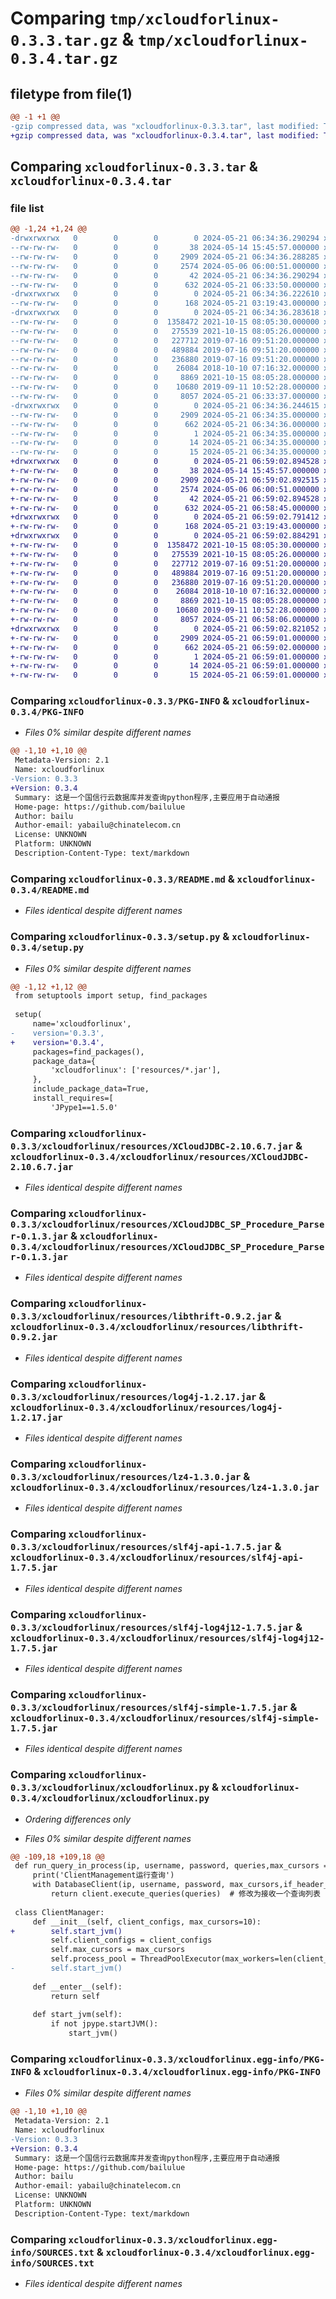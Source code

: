 # Comparing `tmp/xcloudforlinux-0.3.3.tar.gz` & `tmp/xcloudforlinux-0.3.4.tar.gz`

## filetype from file(1)

```diff
@@ -1 +1 @@
-gzip compressed data, was "xcloudforlinux-0.3.3.tar", last modified: Tue May 21 06:34:36 2024, max compression
+gzip compressed data, was "xcloudforlinux-0.3.4.tar", last modified: Tue May 21 06:59:02 2024, max compression
```

## Comparing `xcloudforlinux-0.3.3.tar` & `xcloudforlinux-0.3.4.tar`

### file list

```diff
@@ -1,24 +1,24 @@
-drwxrwxrwx   0        0        0        0 2024-05-21 06:34:36.290294 xcloudforlinux-0.3.3/
--rw-rw-rw-   0        0        0       38 2024-05-14 15:45:57.000000 xcloudforlinux-0.3.3/MANIFEST.in
--rw-rw-rw-   0        0        0     2909 2024-05-21 06:34:36.288285 xcloudforlinux-0.3.3/PKG-INFO
--rw-rw-rw-   0        0        0     2574 2024-05-06 06:00:51.000000 xcloudforlinux-0.3.3/README.md
--rw-rw-rw-   0        0        0       42 2024-05-21 06:34:36.290294 xcloudforlinux-0.3.3/setup.cfg
--rw-rw-rw-   0        0        0      632 2024-05-21 06:33:50.000000 xcloudforlinux-0.3.3/setup.py
-drwxrwxrwx   0        0        0        0 2024-05-21 06:34:36.222610 xcloudforlinux-0.3.3/xcloudforlinux/
--rw-rw-rw-   0        0        0      168 2024-05-21 03:19:43.000000 xcloudforlinux-0.3.3/xcloudforlinux/__init__.py
-drwxrwxrwx   0        0        0        0 2024-05-21 06:34:36.283618 xcloudforlinux-0.3.3/xcloudforlinux/resources/
--rw-rw-rw-   0        0        0  1358472 2021-10-15 08:05:30.000000 xcloudforlinux-0.3.3/xcloudforlinux/resources/XCloudJDBC-2.10.6.7.jar
--rw-rw-rw-   0        0        0   275539 2021-10-15 08:05:26.000000 xcloudforlinux-0.3.3/xcloudforlinux/resources/XCloudJDBC_SP_Procedure_Parser-0.1.3.jar
--rw-rw-rw-   0        0        0   227712 2019-07-16 09:51:20.000000 xcloudforlinux-0.3.3/xcloudforlinux/resources/libthrift-0.9.2.jar
--rw-rw-rw-   0        0        0   489884 2019-07-16 09:51:20.000000 xcloudforlinux-0.3.3/xcloudforlinux/resources/log4j-1.2.17.jar
--rw-rw-rw-   0        0        0   236880 2019-07-16 09:51:20.000000 xcloudforlinux-0.3.3/xcloudforlinux/resources/lz4-1.3.0.jar
--rw-rw-rw-   0        0        0    26084 2018-10-10 07:16:32.000000 xcloudforlinux-0.3.3/xcloudforlinux/resources/slf4j-api-1.7.5.jar
--rw-rw-rw-   0        0        0     8869 2021-10-15 08:05:28.000000 xcloudforlinux-0.3.3/xcloudforlinux/resources/slf4j-log4j12-1.7.5.jar
--rw-rw-rw-   0        0        0    10680 2019-09-11 10:52:28.000000 xcloudforlinux-0.3.3/xcloudforlinux/resources/slf4j-simple-1.7.5.jar
--rw-rw-rw-   0        0        0     8057 2024-05-21 06:33:37.000000 xcloudforlinux-0.3.3/xcloudforlinux/xcloudforlinux.py
-drwxrwxrwx   0        0        0        0 2024-05-21 06:34:36.244615 xcloudforlinux-0.3.3/xcloudforlinux.egg-info/
--rw-rw-rw-   0        0        0     2909 2024-05-21 06:34:35.000000 xcloudforlinux-0.3.3/xcloudforlinux.egg-info/PKG-INFO
--rw-rw-rw-   0        0        0      662 2024-05-21 06:34:36.000000 xcloudforlinux-0.3.3/xcloudforlinux.egg-info/SOURCES.txt
--rw-rw-rw-   0        0        0        1 2024-05-21 06:34:35.000000 xcloudforlinux-0.3.3/xcloudforlinux.egg-info/dependency_links.txt
--rw-rw-rw-   0        0        0       14 2024-05-21 06:34:35.000000 xcloudforlinux-0.3.3/xcloudforlinux.egg-info/requires.txt
--rw-rw-rw-   0        0        0       15 2024-05-21 06:34:35.000000 xcloudforlinux-0.3.3/xcloudforlinux.egg-info/top_level.txt
+drwxrwxrwx   0        0        0        0 2024-05-21 06:59:02.894528 xcloudforlinux-0.3.4/
+-rw-rw-rw-   0        0        0       38 2024-05-14 15:45:57.000000 xcloudforlinux-0.3.4/MANIFEST.in
+-rw-rw-rw-   0        0        0     2909 2024-05-21 06:59:02.892515 xcloudforlinux-0.3.4/PKG-INFO
+-rw-rw-rw-   0        0        0     2574 2024-05-06 06:00:51.000000 xcloudforlinux-0.3.4/README.md
+-rw-rw-rw-   0        0        0       42 2024-05-21 06:59:02.894528 xcloudforlinux-0.3.4/setup.cfg
+-rw-rw-rw-   0        0        0      632 2024-05-21 06:58:45.000000 xcloudforlinux-0.3.4/setup.py
+drwxrwxrwx   0        0        0        0 2024-05-21 06:59:02.791412 xcloudforlinux-0.3.4/xcloudforlinux/
+-rw-rw-rw-   0        0        0      168 2024-05-21 03:19:43.000000 xcloudforlinux-0.3.4/xcloudforlinux/__init__.py
+drwxrwxrwx   0        0        0        0 2024-05-21 06:59:02.884291 xcloudforlinux-0.3.4/xcloudforlinux/resources/
+-rw-rw-rw-   0        0        0  1358472 2021-10-15 08:05:30.000000 xcloudforlinux-0.3.4/xcloudforlinux/resources/XCloudJDBC-2.10.6.7.jar
+-rw-rw-rw-   0        0        0   275539 2021-10-15 08:05:26.000000 xcloudforlinux-0.3.4/xcloudforlinux/resources/XCloudJDBC_SP_Procedure_Parser-0.1.3.jar
+-rw-rw-rw-   0        0        0   227712 2019-07-16 09:51:20.000000 xcloudforlinux-0.3.4/xcloudforlinux/resources/libthrift-0.9.2.jar
+-rw-rw-rw-   0        0        0   489884 2019-07-16 09:51:20.000000 xcloudforlinux-0.3.4/xcloudforlinux/resources/log4j-1.2.17.jar
+-rw-rw-rw-   0        0        0   236880 2019-07-16 09:51:20.000000 xcloudforlinux-0.3.4/xcloudforlinux/resources/lz4-1.3.0.jar
+-rw-rw-rw-   0        0        0    26084 2018-10-10 07:16:32.000000 xcloudforlinux-0.3.4/xcloudforlinux/resources/slf4j-api-1.7.5.jar
+-rw-rw-rw-   0        0        0     8869 2021-10-15 08:05:28.000000 xcloudforlinux-0.3.4/xcloudforlinux/resources/slf4j-log4j12-1.7.5.jar
+-rw-rw-rw-   0        0        0    10680 2019-09-11 10:52:28.000000 xcloudforlinux-0.3.4/xcloudforlinux/resources/slf4j-simple-1.7.5.jar
+-rw-rw-rw-   0        0        0     8057 2024-05-21 06:58:06.000000 xcloudforlinux-0.3.4/xcloudforlinux/xcloudforlinux.py
+drwxrwxrwx   0        0        0        0 2024-05-21 06:59:02.821052 xcloudforlinux-0.3.4/xcloudforlinux.egg-info/
+-rw-rw-rw-   0        0        0     2909 2024-05-21 06:59:01.000000 xcloudforlinux-0.3.4/xcloudforlinux.egg-info/PKG-INFO
+-rw-rw-rw-   0        0        0      662 2024-05-21 06:59:02.000000 xcloudforlinux-0.3.4/xcloudforlinux.egg-info/SOURCES.txt
+-rw-rw-rw-   0        0        0        1 2024-05-21 06:59:01.000000 xcloudforlinux-0.3.4/xcloudforlinux.egg-info/dependency_links.txt
+-rw-rw-rw-   0        0        0       14 2024-05-21 06:59:01.000000 xcloudforlinux-0.3.4/xcloudforlinux.egg-info/requires.txt
+-rw-rw-rw-   0        0        0       15 2024-05-21 06:59:01.000000 xcloudforlinux-0.3.4/xcloudforlinux.egg-info/top_level.txt
```

### Comparing `xcloudforlinux-0.3.3/PKG-INFO` & `xcloudforlinux-0.3.4/PKG-INFO`

 * *Files 0% similar despite different names*

```diff
@@ -1,10 +1,10 @@
 Metadata-Version: 2.1
 Name: xcloudforlinux
-Version: 0.3.3
+Version: 0.3.4
 Summary: 这是一个国信行云数据库并发查询python程序,主要应用于自动通报
 Home-page: https://github.com/bailulue
 Author: bailu
 Author-email: yabailu@chinatelecom.cn
 License: UNKNOWN
 Platform: UNKNOWN
 Description-Content-Type: text/markdown
```

### Comparing `xcloudforlinux-0.3.3/README.md` & `xcloudforlinux-0.3.4/README.md`

 * *Files identical despite different names*

### Comparing `xcloudforlinux-0.3.3/setup.py` & `xcloudforlinux-0.3.4/setup.py`

 * *Files 0% similar despite different names*

```diff
@@ -1,12 +1,12 @@
 from setuptools import setup, find_packages
 
 setup(
     name='xcloudforlinux',
-    version='0.3.3',
+    version='0.3.4',
     packages=find_packages(),
     package_data={
         'xcloudforlinux': ['resources/*.jar'],
     },
     include_package_data=True,
     install_requires=[
         'JPype1==1.5.0'
```

### Comparing `xcloudforlinux-0.3.3/xcloudforlinux/resources/XCloudJDBC-2.10.6.7.jar` & `xcloudforlinux-0.3.4/xcloudforlinux/resources/XCloudJDBC-2.10.6.7.jar`

 * *Files identical despite different names*

### Comparing `xcloudforlinux-0.3.3/xcloudforlinux/resources/XCloudJDBC_SP_Procedure_Parser-0.1.3.jar` & `xcloudforlinux-0.3.4/xcloudforlinux/resources/XCloudJDBC_SP_Procedure_Parser-0.1.3.jar`

 * *Files identical despite different names*

### Comparing `xcloudforlinux-0.3.3/xcloudforlinux/resources/libthrift-0.9.2.jar` & `xcloudforlinux-0.3.4/xcloudforlinux/resources/libthrift-0.9.2.jar`

 * *Files identical despite different names*

### Comparing `xcloudforlinux-0.3.3/xcloudforlinux/resources/log4j-1.2.17.jar` & `xcloudforlinux-0.3.4/xcloudforlinux/resources/log4j-1.2.17.jar`

 * *Files identical despite different names*

### Comparing `xcloudforlinux-0.3.3/xcloudforlinux/resources/lz4-1.3.0.jar` & `xcloudforlinux-0.3.4/xcloudforlinux/resources/lz4-1.3.0.jar`

 * *Files identical despite different names*

### Comparing `xcloudforlinux-0.3.3/xcloudforlinux/resources/slf4j-api-1.7.5.jar` & `xcloudforlinux-0.3.4/xcloudforlinux/resources/slf4j-api-1.7.5.jar`

 * *Files identical despite different names*

### Comparing `xcloudforlinux-0.3.3/xcloudforlinux/resources/slf4j-log4j12-1.7.5.jar` & `xcloudforlinux-0.3.4/xcloudforlinux/resources/slf4j-log4j12-1.7.5.jar`

 * *Files identical despite different names*

### Comparing `xcloudforlinux-0.3.3/xcloudforlinux/resources/slf4j-simple-1.7.5.jar` & `xcloudforlinux-0.3.4/xcloudforlinux/resources/slf4j-simple-1.7.5.jar`

 * *Files identical despite different names*

### Comparing `xcloudforlinux-0.3.3/xcloudforlinux/xcloudforlinux.py` & `xcloudforlinux-0.3.4/xcloudforlinux/xcloudforlinux.py`

 * *Ordering differences only*

 * *Files 0% similar despite different names*

```diff
@@ -109,18 +109,18 @@
 def run_query_in_process(ip, username, password, queries,max_cursors = 10,if_header_included = False):
     print('ClientManagement运行查询')
     with DatabaseClient(ip, username, password, max_cursors,if_header_included) as client:
         return client.execute_queries(queries)  # 修改为接收一个查询列表
 
 class ClientManager:
     def __init__(self, client_configs, max_cursors=10):
+        self.start_jvm()
         self.client_configs = client_configs
         self.max_cursors = max_cursors
         self.process_pool = ThreadPoolExecutor(max_workers=len(client_configs))
-        self.start_jvm()
 
     def __enter__(self):
         return self
 
     def start_jvm(self):
         if not jpype.startJVM():
             start_jvm()
```

### Comparing `xcloudforlinux-0.3.3/xcloudforlinux.egg-info/PKG-INFO` & `xcloudforlinux-0.3.4/xcloudforlinux.egg-info/PKG-INFO`

 * *Files 0% similar despite different names*

```diff
@@ -1,10 +1,10 @@
 Metadata-Version: 2.1
 Name: xcloudforlinux
-Version: 0.3.3
+Version: 0.3.4
 Summary: 这是一个国信行云数据库并发查询python程序,主要应用于自动通报
 Home-page: https://github.com/bailulue
 Author: bailu
 Author-email: yabailu@chinatelecom.cn
 License: UNKNOWN
 Platform: UNKNOWN
 Description-Content-Type: text/markdown
```

### Comparing `xcloudforlinux-0.3.3/xcloudforlinux.egg-info/SOURCES.txt` & `xcloudforlinux-0.3.4/xcloudforlinux.egg-info/SOURCES.txt`

 * *Files identical despite different names*

